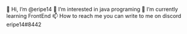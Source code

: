 👋 Hi, I’m @eripe14
👀 I’m interested in java programing
🌱 I’m currently learning FrontEnd
📫 How to reach me you can write to me on discord eripe14#8442



<!---
eripe14/eripe14 is a ✨ special ✨ repository because its `README.md` (this file) appears on your GitHub profile.
You can click the Preview link to take a look at your changes.
--->
